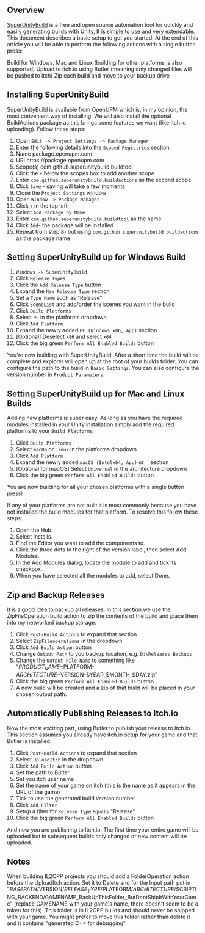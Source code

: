 ## Overview

[SuperUnityBuild](https://github.com/superunitybuild) is a free and open source automation tool for quickly and easily generating builds with Unity, It is simple to use and very extendable. This document describes a basic setup to get you started. At the end of this article you will be able to perform the following actions with a single button press:

Build for Windows, Mac and Linux (building for other platforms is also supported)
Upload to itch.io using Butler (meaning only changed files will be pushed to itch)
Zip each build and move to your backup drive

## Installing SuperUnityBuild

SuperUnityBuild is available from OpenUPM which is, in my opinion, the most convenient way of installing. We will also install the optional BuildActions package as this brings some features we want (like Itch.io uploading). Follow these steps:

1. Open `Edit -> Project Settings -> Package Manager`
2. Enter the following details into the `Scoped Registries` section:
  1. Name package.openupm.com
  2. URLhttps://package.openupm.com
  3. Scope(s) com.github.superunitybuild.buildtool
3. Click the `+` below the scopes box to add another scope
4. Enter `com.github.superunitybuild.buildactions` as the second scope
5. Click `Save` - saving will take a few moments
6. Close the `Project Settings` window
7. Open `Window -> Package Manager`
8. Click `+` in the top left
9. Select `Add Package by Name`
10. Enter `com.github.superunitybuild.buildtool` as the name
11. Click `Add`- the package will be installed
12. Repeat from step 8) but using `com.github.superunitybuild.buildactions` as the package name

## Setting SuperUnityBuild up for Windows Build

1. `Windows -> SuperUnityBuild`
2. Click `Release Types`
3. Click the `Add Release Type` button
4. Expand the `New Release Type` section
5. Set a `Type Name` such as "Release"
6. Click `SceneList` and add/order the scenes you want in the build
7. Click `Build Platforms`
8. Select `PC` in the platforms dropdown
9. Click `Add Platform`
10. Expand the newly added `PC (Windows x86, App)` section
11. [Optional] Deselect `x86` and select `x64`
12. Click the big green `Perform All Enabled Builds` button

You're now building with SuperUnityBuild! After a short time the build will be complete and explorer will open up at the root of your builds folder. 
You can configure the path to the build in `Basic Settings`. You can also configure the version number in `Product Parameters`.

## Setting SuperUnityBuild up for Mac and Linux Builds

Adding new platforms is super easy. As long as you have the required modules installed in your Unity installation simply add the required platforms to your `Build Platforms`:

1. Click `Build Platforms`
2. Select `macOS` or `Linux` in the platforms dropdown
3. Click `Add Platform`
4. Expand the newly added `macOS (Intelx64, App)` or `` section
5. [Optional for macOS] Select `Universal` in the architecture dropdown
6. Click the big green `Perform All Enabled Builds` button

You are now building for all your chosen platforms with a single button press!

If any of your platforms are not built it is most commonly because you have not installed the build modules for that platform.  To resolve this follow these steps:

1. Open the Hub.
2. Select Installs.
3. Find the Editor you want to add the components to.
4. Click the three dots to the right of the version label, then select Add Modules.
5. In the Add Modules dialog, locate the module to add and tick its checkbox.
6. When you have selected all the modules to add, select Done.

## Zip and Backup Releases

It is a good idea to backup all releases. In this section we use the ZipFileOperation build action to zip the contents of the build and place them into my networked backup storage.

1. Click `Post-Build Actions` to expand that section
2. Select `ZipFileoperations` in the dropdown
3. Click `Add Build Action` button
4. Change `Output Path` to you backup location, e.g. `D:\Releases Backups`
5. Change the `Output File Name` to something like "$PRODUCT_NAME-$PLATFORM-$ARCHITECTURE-$VERSION-$YEAR_$MONTH_$DAY.zip"
6. Click the big green `Perform All Enabled Builds` button
7. A new build will be created and a zip of that build will be placed in your chosen output path.

## Automatically Publishing Releases to Itch.io

Now the most exciting part, using Butler to publish your release to Itch.io. This section assumes you already have itch.io setup for your game and that Butler is installed.

1. Click `Post-Build Actions` to expand that section
2. Select `UploadItch` in the dropdown
3. Click `Add Build Action` button
4. Set the path to Butler
5. Set you itch user name
6. Set the name of your game on itch (this is the name as it appears in the URL of the game)
7. Tick to use the generated build version number
8. Click `Add Filter`
9. Setup a filter for `Release Type` `Equals` "Release"
10. Click the big green `Perform All Enabled Builds` button

And now you are publishing to Itch.io. The first time your entire game will be uploaded but in subsequent builds only changed or new content will be uploaded.

## Notes

When building IL2CPP projects you should add a FolderOperation action before the UploadItch action. Set it to Delete and for the Input path put in 
"$BASEPATH/$VERSION/$RELEASE_TYPE/$PLATFORM/$ARCHITECTURE/$SCRIPTING_BACKEND/GAMENAME_BackUpThisFolder_ButDontShipItWithYourGame" (replace GAMENAME with your game's name, there doesn't seem to be a token for this). 
This folder is in IL2CPP builds and should never be shipped with your game. You might prefer to move this folder rather than delete it and it contains "generated C++ for debugging".
